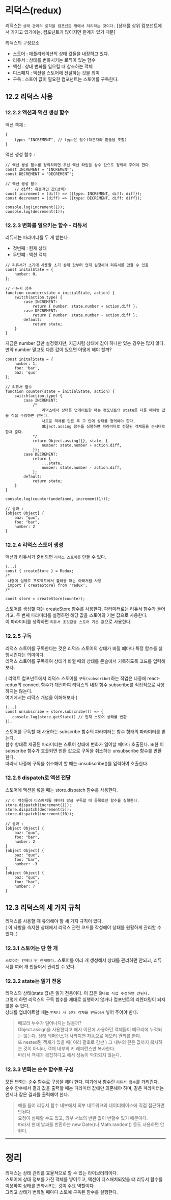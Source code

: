 리덕스(redux)
===
리덕스는 `상태 관리의 로직을 컴포넌트 밖에서 처리하는 것이다.` [상태를 상위 컴포넌트에서 가지고 있기에는, 컴포넌트가 많아지면 한계가 있기 때문]  

리덕스의 구성요소
+ 스토어 : 애플리케이션의 상태 값들을 내장하고 있다.
+ 리듀서 : 상태를 변화시키는 로직이 있는 함수  
+ 액션 : 상태 변화를 일으킬 때 참조하는 객체
+ 디스패치 : 액션을 스토어에 전달하는 것을 의미
+ 구독 : 스토어 값이 필요한 컴포넌트는 스토어를 구독한다.  

## 12.2 리덕스 사용
### 12.2.2 액션과 액션 생성 함수
액션 객체 :
~~~
{
    type: "INCREMENT", // type은 필수(대문자와 밑줄을 조합)
}
~~~
액션 생성 함수 :  
~~~
// 액션 생성 함수를 정의하려면 우선 액션 타입을 상수 값으로 정의해 주어야 한다.
const INCREMENT = 'INCREMENT';
const DECREMENT = 'DECREMENT';

// 액션 생성 함수
    // diff: 유동적인 값(선택)
const increment = (diff) => ({type: INCREMENT, diff: diff});
const decrement = (diff) => ({type: DECREMENT, diff: diff});

console.log(increment(1));
console.log(decrement(1));
~~~

### 12.2.3 변화를 일으키는 함수 - 리듀서  
리듀서는 파라미터를 두 개 받는다
+ 첫번째 : 현재 상태
+ 두번쨰 : 액션 객체

~~~
// 리듀서가 초기에 사용할 초기 상태 값부터 먼저 설정해야 리듀서를 만들 수 있음
const initalState = {
    number: 0,
};

// 리듀서 함수
function counter(state = initialState, action) {
    switch(action.type) {
        case INCREMENT:
            return { number: state.number + action.diff };
        case DECREMENT:
            return { number: state.number - action.diff };
        default:
            return state;
    }
}
~~~
지금은 number 값만 설정했지만, 지금처럼 상태에 값이 하나만 있는 경우는 많지 않다.  
만약 number 말고도 다른 값이 있으면 어떻게 해야 할까?
~~~
const initalState = {
    number: 1,
    foo: 'bar',
    baz: 'qux'
};

// 리듀서 함수
function counter(state = initialState, action) {
    switch(action.type) {
        case INCREMENT:
            /*
                리덕스에서 상태를 업데이트할 때는 컴포넌트의 state를 다룰 때처럼 값을 직접 수정하면 안된다.
                새로운 객체를 만든 후 그 안에 상태를 정의해야 한다.
                Object.assing 함수를 싱행하면 파라미터로 전달된 객체들을 순서대로 합쳐 준다.
            */
            return Object.assing({}, state, {
                number: state.number + action.diff,
            });
        case DECREMENT:
            return {
                ...state,
                number: state.number - action.diff,
            };
        default:
            return state;
    }
}

console.log(counter(undefined, increment(1)));

// 결과 :
[object Object] {
    baz: "qux",
    foo: "bar",
    number: 2
}
~~~

### 12.2.4 리덕스 스토어 생성
액션과 리듀서가 준비되면 `리덕스 스토어를` 만들 수 있다. 
~~~
(...)
const { createStore } = Redux;
/*
 나중에 실제로 프로젝트에서 불러올 때는 아래처럼 사용
 import { createStore} from 'redux';
/*

const store = createStore(counter);
~~~
스토어를 생성할 때는 createStore 함수를 사용한다. 파라미터로는 리듀서 함수가 들어가고,  두 번째 파라미터를 설정하면 해당 값을 스토어의 기본 값으로 사용한다.  
이 파라미터를 생략하면 `리듀서 초깃값을 스토어 기본 값`으로 사용한다.  

### 12.2.5 구독
리덕스 스토어를 구독한다는 것은 리덕스 스토어의 상태가 바뀔 떄마다 특정 함수를 실행시킨다는 의미이다.  
리덕스 스토어를 구독하여 상태가 바뀔 때의 상태를 콘솔에서 기록하도록 코드를 입력해보자.  

( 리액트 컴포넌트에서 리덕스 스토어를 `구독(subscribe)`하는 작업은 나중에 react-redux의 connect 함수가 대신하여 리덕스의 내장 함수 subscribe를 직접적으로 사용하지는 않는다.  
 여기에서는 리덕스 개념을 이해해보자 )  
 ~~~
 (...)
 const unsubscribe = store.subscribe(() => {
    console.log(store.getState)) // 현재 스토어 상태를 반환
 });
 ~~~   
 스토어를 구독할 때 사용하는 subscribe 함수의 파라미터는 함수 형태의 파라미터를 받는다.  
 함수 향태로 제공된 파라미터는 스토어 상태에 변화가 일어날 때마다 호출된다. 또한 이 subscribe 함수가 호출되면 반환 값으로 구독을 취소하는 unsubscribe 함수를 반환한다.  
 따라서 나중에 구독을 취소해야 할 때는 unsubscribe()를 입력하여 호출한다.  

### 12.2.6 dispatch로 액션 전달  
스토어에 액션을 넣을 때는 store.dispatch 함수를 사용한다.  
~~~
// 이 액션들이 디스패치될 때마다 방금 구독할 때 등록했던 함수를 실행한다.  
store.dispatch(increment(1));
store.dispatch(decrement(5));
store.dispatch(increment(10));

// 결과 :
[object Object] {
    baz: "qux",
    foo: "bar",
    number: 2
}
[object Object] {
    baz: "qux",
    foo: "bar",
    number: -3
}
[object Object] {
    baz: "qux",
    foo: "bar",
    number: 7
}
~~~

## 12.3 리덕스의 세 가지 규칙
리덕스를 사용할 때 유의해야 할 세 가지 규칙이 있다.  
( 이 사항을 숙지한 상태에서 리덕스 관련 코드를 작성해야 상태를 원활하게 관리할 수 있다. )

### 12.3.1 스토어는 단 한 개
`스토어는 언제나 단 한개이다.` 스토어를 여러 개 생성해서 상태를 관리하면 안되고, 리듀서를 여러 개 만들어서 관리할 수 있다.  

### 12.3.2 state는 읽기 전용  
리덕스의 상태(state 값)은 읽기 전용이다. 이 값은 `절대로 직접 수정하면 안된다.`  
그렇게 하면 리덕스의 구독 함수를 제대로 실행하지 않거나 컴포넌트의 리렌더링이 되지 않을 수 있다.  
상태를 업데이트할 때는 `언제나 새 상태 객체를 만들어서` 넣어 주어야 한다.  
> 메모리 누수가 일어나지는 않을까?   
> Object.assign을 사용한다고 해서 이전에 사용하던 객체들이 메모리에 누적되는 않는다.
> 상태 레퍼런스가 사라지면 자동으로 메모리 관리를 한다.  
> 또 nested된 객체가 있을 때( 여러 괄호로 감싼 ) 그 내부의 깊은 값까지 복사하는 것이 아니라, 객체 내부의 키 레퍼런스만 복사한다.  
> 따라서 객체가 복잡하다고 해서 성능이 악화되지 않는다.  

### 12.3.3 변화는 순수 함수로 구성  
모든 변화는 순수 함수로 구성을 해야 한다. 여기에서 함수란 `리듀서 함수`를 가리킨다.  
순수 함수에서 결과 값을 출력할 때는 파라미터 값에만 의존해야 하며, 같은 파라미터는 언제나 같은 결과를 출력해야 한다.  
> 예를 들어 리듀서 함수 내부에서 외부 네트워크와 데이터베이스에 직접 접근하면 안된다.  
> 요청이 실패할 수도 있고, 외부 서브의 반환 값이 변할수 있기 때문이다.  
> 따라서 현재 날짜를 반환하는 new Date()나 Math.random() 등도 사용하면 안된다. 

---
# 정리
리덕스는 상태 관리를 효율적으로 할 수 있는 라이브러리이다.  
스토어에 상태 정보를 가진 객체를 넣어두고, 액션이 디스패치되었을 떄 리듀서 함수를 이용하여 상태를 변화시키는 것이 주요 역할이다.  
그리고 상태가 변화될 때마다 스토에 구독된 함수를 실행한다.  